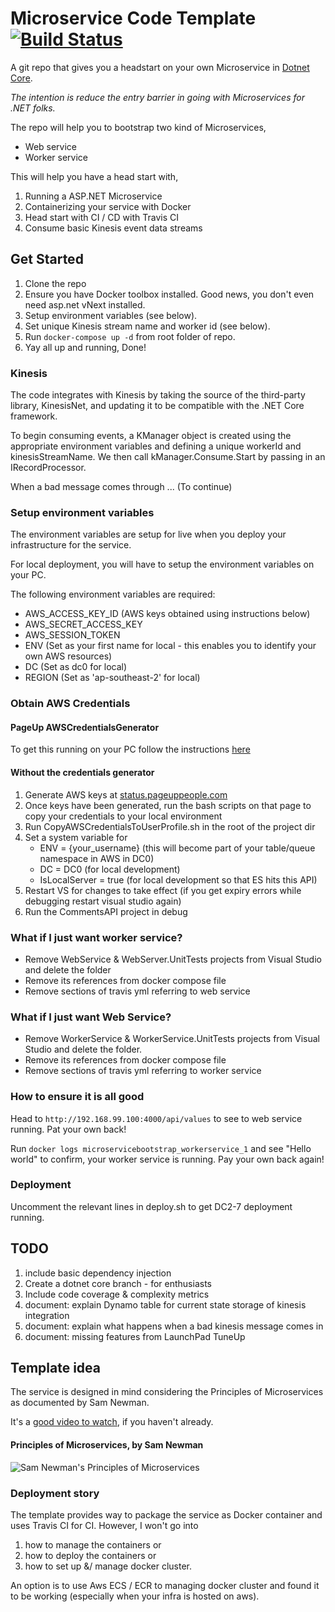 # Microservice Code Template [![Build Status](https://travis-ci.org/PageUpPeopleOrg/microservice-bootstrap.svg?branch=master)](https://travis-ci.org/PageUpPeopleOrg/microservice-bootstrap)

A git repo that gives you a headstart on your own Microservice in [Dotnet Core](https://www.microsoft.com/net/core).

*_The intention is reduce the entry barrier in going with Microservices for .NET folks._*

The repo will help you to bootstrap two kind of Microservices,
* Web service
* Worker service

This will help you have a head start with,

1. Running a ASP.NET Microservice
2. Containerizing your service with Docker
3. Head start with CI / CD with Travis CI
4. Consume basic Kinesis event data streams

## Get Started

1. Clone the repo
2. Ensure you have Docker toolbox installed. Good news, you don't even need asp.net vNext installed.
3. Setup environment variables (see below).
4. Set unique Kinesis stream name and worker id (see below).
5. Run `docker-compose up -d` from root folder of repo.
6. Yay all up and running, Done!

### Kinesis 

The code integrates with Kinesis by taking the source of the third-party library, KinesisNet, and updating it to be compatible with the .NET Core framework.

To begin consuming events, a KManager object is created using the appropriate environment variables and defining a unique workerId and kinesisStreamName. We then call kManager.Consume.Start by passing in an IRecordProcessor.

When a bad message comes through ... (To continue)

### Setup environment variables

The environment variables are setup for live when you deploy your infrastructure for the service.

For local deployment, you will have to setup the environment variables on your PC.

The following environment variables are required:
* AWS_ACCESS_KEY_ID (AWS keys obtained using instructions below)
* AWS_SECRET_ACCESS_KEY
* AWS_SESSION_TOKEN
* ENV (Set as your first name for local - this enables you to identify your own AWS resources)
* DC (Set as dc0 for local)
* REGION (Set as 'ap-southeast-2' for local)

### Obtain AWS Credentials
#### PageUp AWSCredentialsGenerator
To get this running on your PC follow the instructions [here](https://code.pageuppeople.com/diffusion/CREDGEN/)

#### Without the credentials generator
1. Generate AWS keys at [status.pageuppeople.com](https://status.pageuppeople.com/AWSToken/Token)
2. Once keys have been generated, run the bash scripts on that page to copy your credentials to your local environment
3. Run CopyAWSCredentialsToUserProfile.sh in the root of the project dir
4. Set a system variable for
    - ENV = {your_username} (this will become part of your table/queue namespace in AWS in DC0)
    - DC = DC0 (for local development)
    - IsLocalServer = true (for local development so that ES hits this API)
5. Restart VS for changes to take effect (if you get expiry errors while debugging restart visual studio again)
6. Run the CommentsAPI project in debug

### What if I just want worker service?
* Remove WebService & WebServer.UnitTests projects from Visual Studio and delete the folder
* Remove its references from docker compose file
* Remove sections of travis yml referring to web service

### What if I just want Web Service?
* Remove WorkerService & WorkerService.UnitTests projects from Visual Studio and delete the folder.
* Remove its references from docker compose file
* Remove sections of travis yml referring to worker service

### How to ensure it is all good

Head to `http://192.168.99.100:4000/api/values` to see to web service running. Pat your own back!

Run `docker logs microservicebootstrap_workerservice_1` and see "Hello world" to confirm, your worker service is running. Pay your own back again!

### Deployment

Uncomment the relevant lines in deploy.sh to get DC2-7 deployment running.

## TODO

1. include basic dependency injection
2. Create a dotnet core branch - for enthusiasts
3. Include code coverage & complexity metrics
4. document: explain Dynamo table for current state storage of kinesis integration
5. document: explain what happens when a bad kinesis message comes in
6. document: missing features from LaunchPad TuneUp

## Template idea

The service is designed in mind considering the Principles of Microservices as documented by Sam Newman.

It's a [good video to watch](https://vimeo.com/131632250), if you haven't already.

#### Principles of Microservices, by Sam Newman

![Sam Newman's Principles of Microservices](https://raw.githubusercontent.com/PageUpPeopleOrg/microservice-bootstrap/master/principles.png "Principles of Microservices, by Sam Newman")

### Deployment story
The template provides way to package the service as Docker container and uses Travis CI for CI.
However, I won't go into
1. how to manage the containers or
2. how to deploy the containers or
3. how to set up &/ manage docker cluster.

An option is to use Aws ECS / ECR to managing docker cluster and found it to be working (especially when your infra is hosted on aws).
